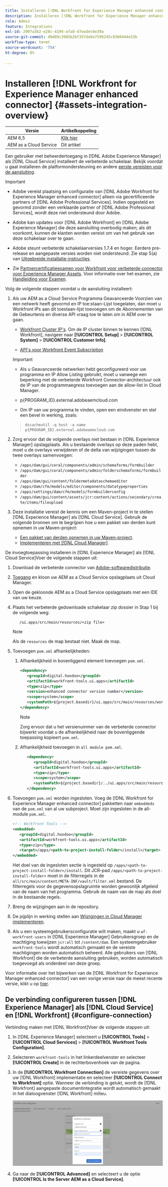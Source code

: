```yaml
---
title: Installeren [!DNL Workfront for Experience Manager enhanced connector]
description: Installeren [!DNL Workfront for Experience Manager enhanced connector]
role: Admin
feature: Integrations
exl-id: 2907a3b2-e28c-4194-afa8-47eadec6e39a
source-git-commit: d0d89c3905b2bf357de8a7599245c9360444e53b
workflow-type: tm+mt
source-wordcount: '754'
ht-degree: 0%

---
```


# Installeren [!DNL Workfront for Experience Manager enhanced connector] {#assets-integration-overview}

| Versie | Artikelkoppeling |
| -------- | ---------------------------- |
| AEM 6,5 | [Klik hier](https://experienceleague.adobe.com/docs/experience-manager-65/assets/integrations/workfront-connector-install.html) |
| AEM as a Cloud Service | Dit artikel |

Een gebruiker met beheerdertoegang in [!DNL Adobe Experience Manager] als [!DNL Cloud Service] installeert de verbeterde schakelaar. Bekijk voordat u gaat installeren de platformondersteuning en andere [eerste vereisten voor de aansluiting](https://one.workfront.com/s/csh?context=2467&amp;pubname=the-new-workfront-experience).

>[!IMPORTANT]
>
>* Adobe vereist plaatsing en configuratie van [!DNL Adobe Workfront for Experience Manager enhanced connector] alleen via gecertificeerde partners of [!DNL Adobe Professional Services]. Indien opgesteld en gevormd zonder een verklaarde partner of [!DNL Adobe Professional Services], wordt deze niet ondersteund door Adobe.
>
>* Adobe kan updates voor [!DNL Adobe Workfront] en [!DNL Adobe Experience Manager] die deze aansluiting overbodig maken; als dit voorkomt, kunnen de klanten worden vereist om van het gebruik van deze schakelaar over te gaan.
>
>* Adobe steunt verbeterde schakelaarversies 1.7.4 en hoger. Eerdere pre-release en aangepaste versies worden niet ondersteund. Zie stap 5(a) van [Uitgebreide installatie-instructies](workfront-connector-install.md).
>
>* Zie [Partnercertificatieexamen voor Workfront voor verbeterde connector voor Experience Manager Assets](https://solutionpartners.adobe.com/solution-partners/home/applications/experience_cloud/workfront/journey/dev_core.html). Voor informatie over het examen, zie [Handleiding voor Examen](https://express.adobe.com/page/Tc7Mq6zLbPFy8/).


Volg de volgende stappen voordat u de aansluiting installeert:

1. Als uw AEM as a Cloud Service Programma Geavanceerde Voorzien van een netwerk heeft gevormd en IP toe:staan-Lijst toegelaten, dan moet u Workfront IPs aan dit toestaan-lijst toevoegen om de Abonnementen van de Gebeurtenis en diverse API vraag toe te laten om in AEM over te gaan.

   * [Workfront Cluster IP&#39;s](https://experienceleague.adobe.com/docs/workfront/using/administration-and-setup/get-started-administration/configure-your-firewall.html?lang=en#ip-addresses-to-allow-for-clusters-1-2-3-5-7-8-and-9). Om de IP cluster binnen te kennen [!DNL Workfront], navigeer naar **[!UICONTROL Setup]** > **[!UICONTROL System]** > **[!UICONTROL Customer Info]**.

   * [API&#39;s voor Workfront Event Subscription](https://experienceleague.adobe.com/docs/workfront/using/adobe-workfront-api/event-subscriptions/event-subs-api.html)
   >[!IMPORTANT]
   >
   >* Als u Geavanceerde netwerken hebt geconfigureerd voor uw programma en IP Allow Listing gebruikt, moet u vanwege een beperking met de verbeterde Workfront Connector-architectuur ook de IP van de programmaegress toevoegen aan de allow-list in Cloud Manager.
   >
   >* p{PROGRAM_ID}.external.adobeaemcloud.com
   >
   >* Om IP van uw programma te vinden, open een eindvenster en stel een bevel in werking, zoals:

      >
      >    ```TXT
      >    dscacheutil -q host -a name p{PROGRAM_ID}.external.adobeaemcloud.com
      >
      >    ```

1. Zorg ervoor dat de volgende overlays niet bestaan in [!DNL Experience Manager] opslagplaats. Als u bestaande overlays op deze paden hebt, moet u de overlays verwijderen of de delta van wijzigingen tussen de twee overlays samenvoegen:

   * `/apps/dam/gui/coral/components/admin/schemaforms/formbuilder`
   * `/apps/dam/gui/coral/components/admin/folderschemaforms/formbuilder`
   * `/apps/dam/gui/content/foldermetadataschemaeditor`
   * `/apps/dam/cfm/models/editor/components/datatypeproperties`
   * `/apps/settings/dam/cfm/models/formbuilderconfig`
   * `/apps/dam/gui/content/assets/jcr:content/actions/secondary/create/items/fileupload`

1. Deze installatie vereist de kennis om een Maven-project in te stellen [!DNL Experience Manager] als [!DNL Cloud Service]. Gebruik de volgende bronnen om te begrijpen hoe u een pakket van derden kunt opnemen in uw Maven-project:

   * [Een pakket van derden opnemen in uw Maven-project](https://experienceleague.adobe.com/docs/experience-manager-cloud-service/implementing/deploying/overview.html#including-third-party).
   * [Implementeren met [!DNL Cloud Manager]](https://experienceleague.adobe.com/docs/experience-manager-cloud-service/implementing/using-cloud-manager/deploy-code.html).

De invoegtoepassing installeren in [!DNL Experience Manager] als [!DNL Cloud Service]Voer de volgende stappen uit:

1. Download de verbeterde connector van [Adobe-softwaredistributie](https://experience.adobe.com/#/downloads/content/software-distribution/en/aem.html?package=/content/software-distribution/en/details.html/content/dam/aem/public/adobe/packages/cq650/product/assets/workfront-tools.ui.apps.zip).

1. [Toegang](https://experienceleague.adobe.com/docs/experience-manager-cloud-service/content/implementing/using-cloud-manager/managing-code/accessing-repos.html?lang=en) en kloon uw AEM as a Cloud Service opslagplaats uit Cloud Manager.

1. Open de gekloonde AEM as a Cloud Service opslagplaats met een IDE van uw keuze.

1. Plaats het verbeterde gedownloade schakelaar zip dossier in Stap 1 bij de volgende weg:

   ```TXT
      /ui.apps/src/main/resources/<zip file>
   ```

   >[!NOTE]
   >
   >Als de `resources` de map bestaat niet. Maak de map.


1. Toevoegen `pom.xml` afhankelijkheden:

   1. Afhankelijkheid in bovenliggend element toevoegen `pom.xml`.

      ```XML
      <dependency>
         <groupId>digital.hoodoo</groupId>
         <artifactId>workfront-tools.ui.apps</artifactId>
         <type>zip</type>
         <version>enhanced connector version number</version>
         <scope>system</scope>
         <systemPath>${project.basedir}/ui.apps/src/main/resources/workfront-tools.ui.apps.zip</systemPath>
      </dependency>
      ```

      >[!NOTE]
      >
      >Zorg ervoor dat u het versienummer van de verbeterde connector bijwerkt voordat u de afhankelijkheid naar de bovenliggende toepassing kopieert `pom.xml`.

   1. Afhankelijkheid toevoegen in `all module pom.xml`.

      ```XML
         <dependency>
            <groupId>digital.hoodoo</groupId>
            <artifactId>workfront-tools.ui.apps</artifactId>
            <type>zip</type>
            <scope>system</scope>
            <systemPath>${project.basedir}/../ui.apps/src/main/resources/workfront-tools.ui.apps.zip</systemPath>
         </dependency>
      ```


1. Toevoegen `pom.xml` worden ingesloten. Voeg de [!DNL Workfront for Experience Manager enhanced connector] pakketten naar `embeddeds` van de `pom.xml` van al uw subproject. Moet zijn ingesloten in de all-module `pom.xml`.

   ```XML
   <!-- Workfront Tools -->
   <embedded>
      <groupId>digital.hoodoo</groupId>
      <artifactId>workfront-tools.ui.apps</artifactId>
      <type>zip</type>
      <target>/apps/<path-to-project-install-folder>/install</target>
   </embedded>
   ```

   Het doel van de ingesloten sectie is ingesteld op `/apps/<path-to-project-install-folder>/install`. Dit JCR-pad `/apps/<path-to-project-install-folder>` moet in de filterregels in de `all/src/main/content/META-INF/vault/filter.xml` bestand. De filterregels voor de gegevensopslagruimte worden gewoonlijk afgeleid van de naam van het programma. Gebruik de naam van de map als doel in de bestaande regels.

1. Breng de wijzigingen aan in de repository.

1. De pijplijn in werking stellen aan [Wijzigingen in Cloud Manager implementeren](https://experienceleague.adobe.com/docs/experience-manager-cloud-service/content/implementing/using-cloud-manager/deploy-code.html).

1. Als u een systeemgebruikersconfiguratie wilt maken, maakt u `wf-workfront-users` in [!DNL Experience Manager] Gebruikersgroep en de machtiging toewijzen `jcr:all` tot `/content/dam`. Een systeemgebruiker `workfront-tools` wordt automatisch gemaakt en de vereiste machtigingen worden automatisch beheerd. Alle gebruikers van [!DNL Workfront] die de verbeterde aansluiting gebruiken, worden automatisch toegevoegd als onderdeel van deze groep.

Voor informatie over het bijwerken van de [!DNL Workfront for Experience Manager enhanced connector] van een vorige versie naar de meest recente versie, klikt u op [hier](update-workfront-enhanced-connector.md).

## De verbinding configureren tussen [!DNL Experience Manager] als [!DNL Cloud Service] en [!DNL Workfront] {#configure-connection}

Verbinding maken met [!DNL Workfront]Voer de volgende stappen uit:

1. In [!DNL Experience Manager] selecteert u **[!UICONTROL Tools]** > **[!UICONTROL Cloud Services]** > **[!UICONTROL Workfront Tools Configuration]**.

1. Selecteren `workfront-tools` in het linkerdeelvenster en selecteer **[!UICONTROL Create]** in de rechterbovenhoek van de pagina.

1. In de **[!UICONTROL Workfront Connection]** de vereiste gegevens over uw [!DNL Workfront] implementatie en selecteer **[!UICONTROL Connect to Workfront]** optie. Wanneer de verbinding is gelukt, wordt de [!DNL Workfront] aangepaste documentintegratie wordt automatisch gemaakt in het dialoogvenster [!DNL Workfront] milieu.

   ![Verbinden [!DNL Experience Manager] en [!DNL Workfront]](/help/assets/assets/wf-connection-config.png)

1. Ga naar de **[!UICONTROL Advanced]** en selecteert u de optie **[!UICONTROL Is the Server AEM as a Cloud Service]**.
